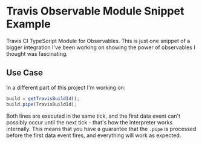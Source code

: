 # Travis Observable Module Snippet Example

Travis CI TypeScript Module for Observables. This is just one snippet of a bigger integration I've been working on showing the power of observables I thought was fascinating. 

## Use Case

In a different part of this project I'm working on:

```typescript
build = getTravisBuildId();
build.pipe(TravisBuildId);
```

Both lines are executed in the same tick, and the first data event can't possibly occur until the next tick - that's how the interpreter works internally. This means that you have a guarantee that the `.pipe` is processed before the first data event fires, and everything will work as expected.

